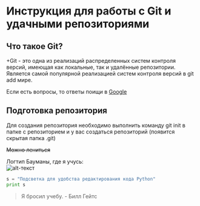 # Инструкция для работы с Git и удачными репозиториями

## Что такое **Git**?
  
  +Git - это одна из реализаций распределенных систем контроля версий, имеющая как локальные, так и удалённые репозитории. Является самой популярной реализацией систем контроля версий в git add мире.

Если есть вопросы, то ответы поищи в [Google](https://google.com)




## Подготовка репозитория
   Для создания репозитория необходимо выполнить команду git init в папке с репозиторием и у вас создаться репозиторий (появится скрытая папка .git)

~~Можно лениться~~

Логтип Бауманы, где я учусь:  
![alt-текст][logo]

[logo]: https://www.tadviser.ru/images/e/e9/Logo-bmstu-big.png "Наш университет"


```python
s = "Подсветка для удобства редактирования кода Python"
print s
```

> Я бросил учебу. - Билл Гейтс